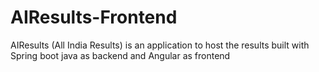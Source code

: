 # AIResults-Frontend
AIResults (All India Results) is an application to host the results built with Spring boot java as backend and Angular as frontend